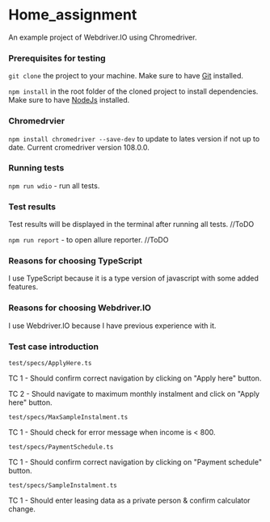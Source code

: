 # Home_assignment
An example project of Webdriver.IO using Chromedriver.

### Prerequisites for testing
```git clone``` the project to your machine. 
Make sure to have  [Git](https://git-scm.com) installed.

```npm install``` in the root folder of the cloned project to install dependencies.
Make sure to have [NodeJs](https://nodejs.org/en/) installed.

### Chromedrvier
```npm install chromedriver --save-dev``` to update to lates version if not up to date.
Current cromedriver version 108.0.0.

### Running tests
```npm run wdio``` - run all tests.

### Test results
Test results will be displayed in the terminal after running all tests. //ToDO

```npm run report``` - to open allure reporter. //ToDO

### Reasons for choosing TypeScript
I use TypeScript because it is a type version of javascript with some added features.

### Reasons for choosing Webdriver.IO
I use Webdriver.IO because I have previous experience with it.

### Test case introduction
``test/specs/ApplyHere.ts``

TC 1 - Should confirm correct navigation by clicking on "Apply here" button.

TC 2 - Should navigate to maximum monthly instalment and click on "Apply here" button.


``test/specs/MaxSampleInstalment.ts``

TC 1 - Should check for error message when income is < 800.

``test/specs/PaymentSchedule.ts``

TC 1 - Should confirm correct navigation by clicking on "Payment schedule" button.

``test/specs/SampleInstalment.ts``

TC 1 - Should enter leasing data as a private person & confirm calculator change.
